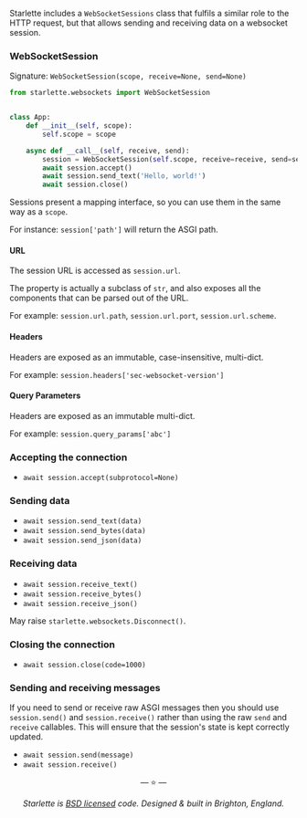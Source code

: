 
Starlette includes a `WebSocketSessions` class that fulfils a similar role
to the HTTP request, but that allows sending and receiving data on a websocket
session.

### WebSocketSession

Signature: `WebSocketSession(scope, receive=None, send=None)`

```python
from starlette.websockets import WebSocketSession


class App:
    def __init__(self, scope):
        self.scope = scope

    async def __call__(self, receive, send):
        session = WebSocketSession(self.scope, receive=receive, send=send)
        await session.accept()
        await session.send_text('Hello, world!')
        await session.close()
```

Sessions present a mapping interface, so you can use them in the same
way as a `scope`.

For instance: `session['path']` will return the ASGI path.

#### URL

The session URL is accessed as `session.url`.

The property is actually a subclass of `str`, and also exposes all the
components that can be parsed out of the URL.

For example: `session.url.path`, `session.url.port`, `session.url.scheme`.

#### Headers

Headers are exposed as an immutable, case-insensitive, multi-dict.

For example: `session.headers['sec-websocket-version']`

#### Query Parameters

Headers are exposed as an immutable multi-dict.

For example: `session.query_params['abc']`

### Accepting the connection

* `await session.accept(subprotocol=None)`

### Sending data

* `await session.send_text(data)`
* `await session.send_bytes(data)`
* `await session.send_json(data)`

### Receiving data

* `await session.receive_text()`
* `await session.receive_bytes()`
* `await session.receive_json()`

May raise `starlette.websockets.Disconnect()`.

### Closing the connection

* `await session.close(code=1000)`

### Sending and receiving messages

If you need to send or receive raw ASGI messages then you should use
`session.send()` and `session.receive()` rather than using the raw `send` and
`receive` callables. This will ensure that the session's state is kept
correctly updated.

* `await session.send(message)`
* `await session.receive()`


<p align="center">&mdash; ⭐️ &mdash;</p>
<p align="center"><i>Starlette is <a href="https://github.com/tomchristie/starlette/blob/master/LICENSE.md">BSD licensed</a> code. Designed & built in Brighton, England.</i></p>
